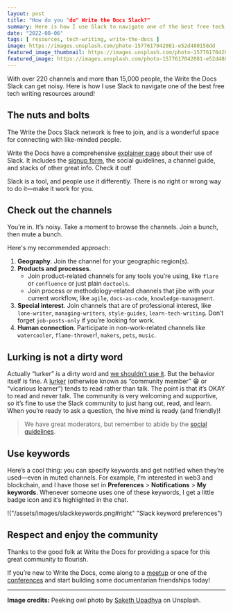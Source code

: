 ```yaml
---
layout: post
title: "How do you "do" Write the Docs Slack?"
summary: Here is how I use Slack to navigate one of the best free tech writing resources around.
date: "2022-08-06"
tags: [ resources, tech-writing, write-the-docs ]
image: https://images.unsplash.com/photo-1577617042081-e52d480158dd
featured_image_thumbnail: https://images.unsplash.com/photo-1577617042081-e52d480158dd
featured_image: https://images.unsplash.com/photo-1577617042081-e52d480158dd
---
```



With over 220 channels and more than 15,000 people, the Write the Docs Slack can get noisy. Here is how I use Slack to navigate one of the best free tech 
writing resources around!

## The nuts and bolts 

The Write the Docs Slack network is free to join, and is a wonderful space for connecting with like-minded people. 

Write the Docs have a comprehensive [explainer page](https://www.writethedocs.org/slack/) about their use of Slack. It includes the 
[signup form](https://docs.google.com/forms/d/e/1FAIpQLSdq4DWRphVt1qVqH8NsjNnS0Szu_NljjZRUvyYqR7mdc00zKQ/viewform), the social guidelines,
a channel guide, and stacks of other great info. Check it out! 

Slack is a tool, and people use it differently. There is no right or wrong way to do it—make it work for you.


## Check out the channels

You’re in. It’s noisy. Take a moment to browse the channels. Join a bunch, then mute a bunch. 

Here's my recommended approach: 

1. **Geography**. Join the channel for your geographic region(s).
2. **Products and processes**. 
    * Join product-related channels for any tools you’re using, like `flare` or `confluence` or just plain `doctools`. 
    * Join process or methodology-related channels that jibe with your current workflow, like `agile`, `docs-as-code`, `knowledge-management`. 
3. **Special interest**. Join channels that are of professional interest, like `lone-writer`, `managing-writers`, `style-guides`, `learn-tech-writing`. Don’t forget `job-posts-only` if you’re looking for work.
4. **Human connection**. Participate in non-work-related channels like `watercooler`, `flame-thrower`!, `makers`, `pets`, `music`.


## Lurking is not a dirty word

Actually “lurker” _is_ a dirty word and [we shouldn’t use it](https://guild.co/blog/why-ban-term-lurker-in-community/). But the behavior itself 
is fine. A [lurker](https://en.wikipedia.org/wiki/Lurker) (otherwise known as “community member” 😁 or “vicarious learner”) tends to read rather 
than talk. The point is that it’s OKAY to read and never talk. The community is very welcoming and supportive, so it’s fine to use the Slack community 
to just hang out, read, and learn. When you’re ready to ask a question, the hive mind is ready (and friendly)! 

> We have great moderators, but remember to abide by the [social guidelines](https://www.writethedocs.org/slack/#guidelines).

## Use keywords

Here’s a cool thing: you can specify keywords and get notified when they’re used—even in muted channels. For example, I’m interested in web3 
and blockchain, and I have those set in **Preferences** > **Notifications** > **My keywords**. Whenever someone uses one of these keywords, I get a 
little badge icon and it’s highlighted in the chat. 

!("/assets/images/slackkeywords.png#right" "Slack keyword preferences")


## Respect and enjoy the community

Thanks to the good folk at Write the Docs for providing a space for this great community to flourish. 

If you’re new to Write the Docs, come along to 
a [meetup](https://www.writethedocs.org/meetups/) or one of the [conferences](https://www.writethedocs.org/conf/) and start building some documentarian 
friendships today! 

---

**Image credits:** Peeking owl photo by [Saketh Upadhya](https://unsplash.com/photos/_F21uFBVd7Q) on Unsplash.
